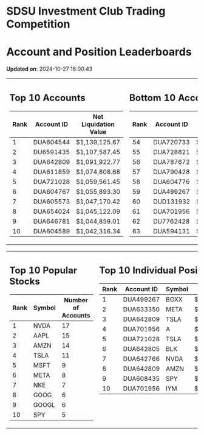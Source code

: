 # SDSU Investment Club Trading Competition 
 # Account and Position Leaderboards

**Updated on**: 2024-10-27 16:00:43

<table><tr><td valign="top">

## Top 10 Accounts
| Rank | Account ID | Net Liquidation Value |
|------|------------|-----------------------|
| 1 | DUA604544 | $1,139,125.67 |
| 2 | DU6591435 | $1,107,587.45 |
| 3 | DUA642809 | $1,091,922.77 |
| 4 | DUA611859 | $1,074,808.68 |
| 5 | DUA721028 | $1,059,561.45 |
| 6 | DUA604767 | $1,055,893.30 |
| 7 | DUA605573 | $1,047,170.42 |
| 8 | DUA654024 | $1,045,122.09 |
| 9 | DUA646781 | $1,044,859.01 |
| 10 | DUA604589 | $1,042,316.34 |

</td><td valign="top">

## Bottom 10 Accounts
| Rank | Account ID | Net Liquidation Value |
|------|------------|-----------------------|
| 54 | DUA720733 | $1,004,171.10 |
| 55 | DUA728821 | $1,003,812.98 |
| 56 | DUA787672 | $1,002,977.22 |
| 57 | DUA790428 | $1,002,977.22 |
| 58 | DUA604776 | $1,002,174.42 |
| 59 | DUA499267 | $1,001,801.06 |
| 60 | DUD131932 | $999,502.14 |
| 61 | DUA701956 | $995,783.49 |
| 62 | DU7762428 | $993,623.93 |
| 63 | DUA594131 | $968,275.17 |

</td></tr></table>

<table><tr><td valign="top">

## Top 10 Popular Stocks
| Rank | Symbol | Number of Accounts |
|------|--------|--------------------|
| 1 | NVDA | 17 |
| 2 | AAPL | 15 |
| 3 | AMZN | 14 |
| 4 | TSLA | 11 |
| 5 | MSFT | 9 |
| 6 | META | 8 |
| 7 | NKE | 7 |
| 8 | GOOG | 6 |
| 9 | GOOGL | 6 |
| 10 | SPY | 5 |

</td><td valign="top">

## Top 10 Individual Positions
| Rank | Account ID | Symbol | Cost | Total Value |
|------|------------|--------|-----------|-------------|
| 1 | DUA499267 | BOXX | $599,207.78 | $599,207.78 |
| 2 | DUA633350 | META | $398,315.53 | $398,315.53 |
| 3 | DUA642809 | TSLA | $339,002.60 | $339,002.60 |
| 4 | DUA701956 | A | $263,921.10 | $263,921.10 |
| 5 | DUA721028 | TSLA | $241,563.11 | $241,563.11 |
| 6 | DUA642805 | BLK | $198,481.01 | $198,481.01 |
| 7 | DUA642766 | NVDA | $195,171.67 | $195,171.67 |
| 8 | DUA642809 | AMZN | $184,214.68 | $184,214.68 |
| 9 | DUA608435 | SPY | $171,717.02 | $171,717.02 |
| 10 | DUA701956 | IYM | $150,029.05 | $150,029.05 |

</td></tr></table>
